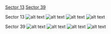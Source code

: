 [Sector 13](#sector13)
[Sector 39](#sector39)

<a name = "sector13"></a>
Sector 13
![alt text](/images/HATS-24_Sector_13/HATS-24_Sector_13_a_TimeSeries.png)
![alt text](/images/HATS-24_Sector_13/HATS-24_Sector_13_b_FoldedLightCurve.png)
![alt text](/images/HATS-24_Sector_13/HATS-24_Sector_13_b_IndividualTransitsWithFit.png)
![alt text](/images/HATS-24_Sector_13/HATS-24_Sector_13_c_TimingResiduals.png)

<a name = "sector39"></a>
Sector 39
![alt text](/images/HATS-24_Sector_39/HATS-24_Sector_39_a_TimeSeries.png)
![alt text](/images/HATS-24_Sector_39/HATS-24_Sector_39_b_FoldedLightCurve.png)
![alt text](/images/HATS-24_Sector_39/HATS-24_Sector_39_b_IndividualTransitsWithFit.png)
![alt text](/images/HATS-24_Sector_39/HATS-24_Sector_39_c_TimingResiduals.png)

